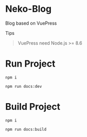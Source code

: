 # Neko-Blog
Blog based on VuePress

Tips
> VuePress need Node.js >= 8.6

# Run Project

```shell
npm i

npm run docs:dev

```

# Build Project

```shell
npm i

npm run docs:build
```